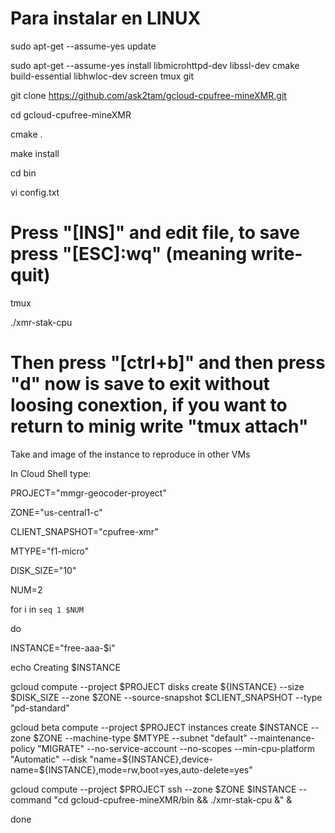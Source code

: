 # Para instalar en LINUX

sudo apt-get --assume-yes update

sudo apt-get --assume-yes install libmicrohttpd-dev libssl-dev cmake build-essential libhwloc-dev screen tmux git

git clone https://github.com/ask2tam/gcloud-cpufree-mineXMR.git

cd gcloud-cpufree-mineXMR

cmake .

make install

cd bin

vi config.txt

# Press "[INS]" and edit file, to save press "[ESC]:wq" (meaning write-quit)

tmux

./xmr-stak-cpu

# Then press "[ctrl+b]" and then press "d" now is save to exit without loosing conextion, if you want to return to minig write "tmux attach"

Take and image of the instance to reproduce in other VMs

In Cloud Shell type:


PROJECT="mmgr-geocoder-proyect"

ZONE="us-central1-c"

CLIENT_SNAPSHOT="cpufree-xmr"

MTYPE="f1-micro"

DISK_SIZE="10"

NUM=2

for i in `seq 1 $NUM`

do

  INSTANCE="free-aaa-$i"
  
  echo Creating $INSTANCE
  
  gcloud compute --project $PROJECT disks create ${INSTANCE} --size $DISK_SIZE --zone $ZONE --source-snapshot $CLIENT_SNAPSHOT --type "pd-standard"
  
  gcloud beta compute --project $PROJECT instances create $INSTANCE --zone $ZONE --machine-type $MTYPE --subnet "default" --maintenance-policy "MIGRATE" --no-service-account --no-scopes --min-cpu-platform "Automatic" --disk "name=${INSTANCE},device-name=${INSTANCE},mode=rw,boot=yes,auto-delete=yes"
  
  gcloud compute --project $PROJECT ssh --zone $ZONE $INSTANCE --command "cd gcloud-cpufree-mineXMR/bin && ./xmr-stak-cpu &" &
  
done



